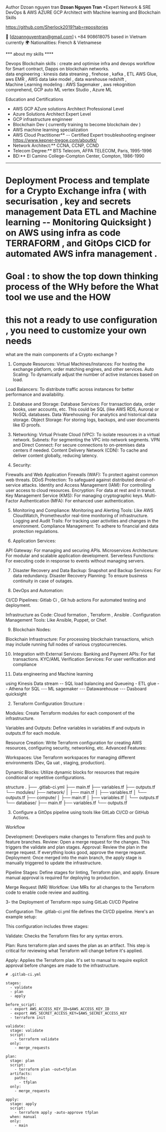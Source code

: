 

Author Dzoan nguyen tran 
**Dzoan Nguyen Tran**
*Expert Network & SRE DevOps & AWS AZURE GCP Architect with Machine learning and Blockchain Skills 

https://github.com/Sherlock2019?tab=repositories

📧 [dzoannguyentran@gmail.com]
📞 +84 908618075 based in  Vietnam currently
🌍 Nationalities: French & Vietnamese



*** about my skills **** 

Devops Blockchain skills : create and optimise infra and devops workflow for Smart contract, Dapps on  blockchain networks.  
data engineering : kinesis data streaning , firehose , kafka , ETL AWS Glue, aws EMR ,  AWS data lake model , data warehouse redshift ,   
Machine Learning  modeling : AWS Sagemaker , aws rekognition comprehend,  GCP auto ML vertex Studio , Azure ML  

Education and Certifications

- AWS GCP AZure solutions Architect Professional Level
- Azure Solutions Architect  Expert Level
- GCP infrastructure enginneer  
- Blockchain Dev ( currently training to become blockchain dev ) 
- AWS machine learning specialization
- AWS Cloud Practitioner**
-- Certified Expert troubleshooting engineer  https://www.kepner-tregoe.com/aboutkt/ 
- Network Architect:** CCNA, CCNP, CCND
- Telecom Degree:** BTS Telecom, AFPA TELECOM, Paris, 1995-1996
- BD:** El Camino College-Compton Center, Compton, 1986-1990

*******************************************************************


#    Deployment Process and template  for a Crypto Exchange infra (  with  securisation , key  and secrets management  Data ETL and Machine learning -- Monitoring Quicksight  ) on AWS  using  infra as code TERRAFORM , and GitOps  CICD for automated AWS infra management .

#  Goal : to show the top down thinking process of the WHy before the What tool we use and the HOW 
# this not a ready to use configuration , you need to customize your own needs 


what are the main components of a Crypto exchange ? 

1. Compute Resources:
Virtual Machines/Instances: For hosting the exchange platform, order matching engines, and other services.
Auto Scaling: To dynamically adjust the number of active instances based on load.

Load Balancers: To distribute traffic across instances for better performance and availability.

2. Database and Storage:
Database Services: For transaction data, order books, user accounts, etc. This could be SQL (like AWS RDS, Aurora) or NoSQL databases.
Data Warehousing: For analytics and historical data storage.
Object Storage: For storing logs, backups, and user documents like ID proofs.

3. Networking:
Virtual Private Cloud (VPC): To isolate resources in a virtual network.
Subnets: For segmenting the VPC into network segments.
VPN and Direct Connect: For secure connections to on-premises data centers if needed.
Content Delivery Network (CDN): To cache and deliver content globally, reducing latency.

4. Security:

Firewalls and Web Application Firewalls (WAF): To protect against common web threats.
DDoS Protection: To safeguard against distributed denial-of-service attacks.
Identity and Access Management (IAM): For controlling user access to cloud resources.
Encryption: For data at rest and in transit.
Key Management Service (KMS): For managing cryptographic keys.
Multi-Factor Authentication (MFA): For enhanced user authentication.

5. Monitoring and Compliance:
Monitoring and Alerting Tools: Like AWS CloudWatch, Prometheusfor real-time monitoring of infrastructure.
Logging and Audit Trails: For tracking user activities and changes in the environment.
Compliance Management: To adhere to financial and data protection regulations.


6. Application Services:

API Gateway: For managing and securing APIs.
Microservices Architecture: For modular and scalable application development.
Serverless Functions: For executing code in response to events without managing servers.

7. Disaster Recovery and Data Backup:
Snapshot and Backup Services: For data redundancy.
Disaster Recovery Planning: To ensure business continuity in case of outages.

8. DevOps and Automation:

CI/CD Pipelines: Gitlab Ci , Git hub actions  For automated testing and deployment.

Infrastructure as Code:  Cloud formation , Terraform , Ansible .
Configuration Management Tools: Like Ansible, Puppet, or Chef.


9. Blockchain Nodes:

Blockchain Infrastructure: For processing blockchain transactions, which may include running full nodes of various cryptocurrencies.

10. Integration with External Services:
Banking and Payment APIs: For fiat transactions.
KYC/AML Verification Services: For user verification and compliance


10. Data engineering and Machine learning
 
using  Kinesis Data stream -- SQL load balancing and Queueing - ETL glue -- Athena for SQL --- ML sagemaker --- Datawarehouse --- Dasboard quicksight 





2. Terraform Configuration Structure :


Modules: Create Terraform modules for each component of the infrastructure.

Variables and Outputs: Define variables in variables.tf and outputs in outputs.tf for each module.

Resource Creation: Write Terraform configuration for creating AWS resources, configuring security, networking, etc.
Advanced Features:

Workspaces: Use Terraform workspaces for managing different environments (Dev, Qa uat , staging, production).

Dynamic Blocks: Utilize dynamic blocks for resources that require conditional or repetitive configurations.


structure 
.
├── .gitlab-ci.yml
├── main.tf
├── variables.tf
├── outputs.tf
└── modules/
    ├── network/
    │   ├── main.tf
    │   ├── variables.tf
    │   └── outputs.tf
    ├── compute/
    │   ├── main.tf
    │   ├── variables.tf
    │   └── outputs.tf
    └── database/
        ├── main.tf
        ├── variables.tf
        └── outputs.tf


3. Configure a GitOps pipeline using tools like GitLab CI/CD or GitHub Actions.



Workflow

Development: Developers make changes to Terraform files and push to feature branches.
Review: Open a merge request for the changes. This triggers the validate and plan stages.
Approval: Review the plan in the merge request. If everything looks good, approve the merge request.
Deployment: Once merged into the main branch, the apply stage is manually triggered to update the infrastructure.


Pipeline Stages: Define stages for linting, Terraform plan, and apply. 
Ensure manual approval is required for deploying to production.

Merge Request (MR) Workflow: Use MRs for all changes to the Terraform code to enable code review and auditing.





3-  the  Deployment of  Terraform  repo suing GitLab CI/CD Pipeline

Configuration
The .gitlab-ci.yml file defines the CI/CD pipeline. Here's an example setup:

This configuration includes three stages:

Validate: Checks the Terraform files for any syntax errors.


Plan: Runs terraform plan and saves the plan as an artifact. This step is critical for reviewing what Terraform will change before it's applied.

Apply: Applies the Terraform plan. It's set to manual to require explicit approval before changes are made to the infrastructure.


```
# .gitlab-ci.yml

stages:
  - validate
  - plan
  - apply

before_script:
  - export AWS_ACCESS_KEY_ID=$AWS_ACCESS_KEY_ID
  - export AWS_SECRET_ACCESS_KEY=$AWS_SECRET_ACCESS_KEY
  - terraform init

validate:
  stage: validate
  script:
    - terraform validate
  only:
    - merge_requests

plan:
  stage: plan
  script:
    - terraform plan -out=tfplan
  artifacts:
    paths:
      - tfplan
  only:
    - merge_requests

apply:
  stage: apply
  script:
    - terraform apply -auto-approve tfplan
  when: manual
  only:
    - main

```






